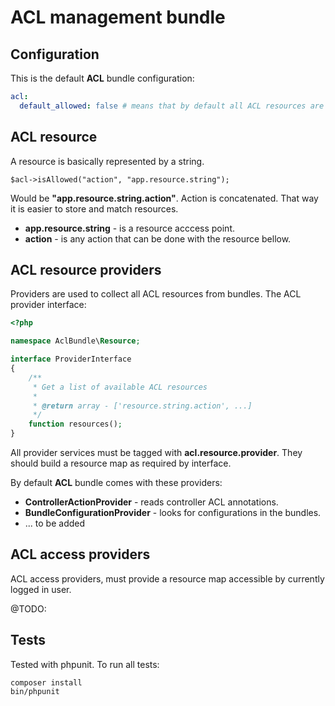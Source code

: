 # ACL management bundle

## Configuration

This is the default **ACL** bundle configuration:

``` yaml
acl:
  default_allowed: false # means that by default all ACL resources are denied
```

## ACL resource

A resource is basically represented by a string.

    $acl->isAllowed("action", "app.resource.string");

Would be **"app.resource.string.action"**. Action is concatenated. That way
it is easier to store and match resources.

- **app.resource.string** - is a resource acccess point.
- **action** - is any action that can be done with the resource bellow.

## ACL resource providers

Providers are used to collect all ACL resources from bundles.
The ACL provider interface:

``` php
<?php

namespace AclBundle\Resource;

interface ProviderInterface
{
    /**
     * Get a list of available ACL resources
     *
     * @return array - ['resource.string.action', ...]
     */
    function resources();
}
```

All provider services must be tagged with **acl.resource.provider**. They should build
a resource map as required by interface.

By default **ACL** bundle comes with these providers:

- **ControllerActionProvider** - reads controller ACL annotations.
- **BundleConfigurationProvider** - looks for configurations in the bundles.
- ... to be added

## ACL access providers

ACL access providers, must provide a resource map accessible by currently logged in user.

@TODO:

## Tests

Tested with phpunit. To run all tests:

    composer install
    bin/phpunit

